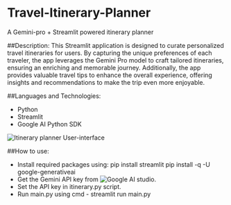 # Travel-Itinerary-Planner
A Gemini-pro + Streamlit powered itinerary planner

##Description:
This Streamlit application is designed to curate personalized travel itineraries for users. By capturing the unique preferences of each traveler, the app leverages the Gemini Pro model to craft tailored itineraries, ensuring an enriching and memorable journey. Additionally, the app provides valuable travel tips to enhance the overall experience, offering insights and recommendations to make the trip even more enjoyable.

##Languages and Technologies:
- Python
- Streamlit
- Google AI Python SDK

![Itinerary planner User-interface](https://github.com/codeBySejal/Travel-Itinerary-Planner/assets/74698259/e3090591-1a92-4337-badd-a7638680d4f9)

##How to use:
- Install required packages using:
  pip install streamlit
  pip install -q -U google-generativeai
- Get the Gemini API key from ![Google AI studio](https://aistudio.google.com/app/apikey).
- Set the API key in itinerary.py script.
- Run main.py using cmd - streamlit run main.py
